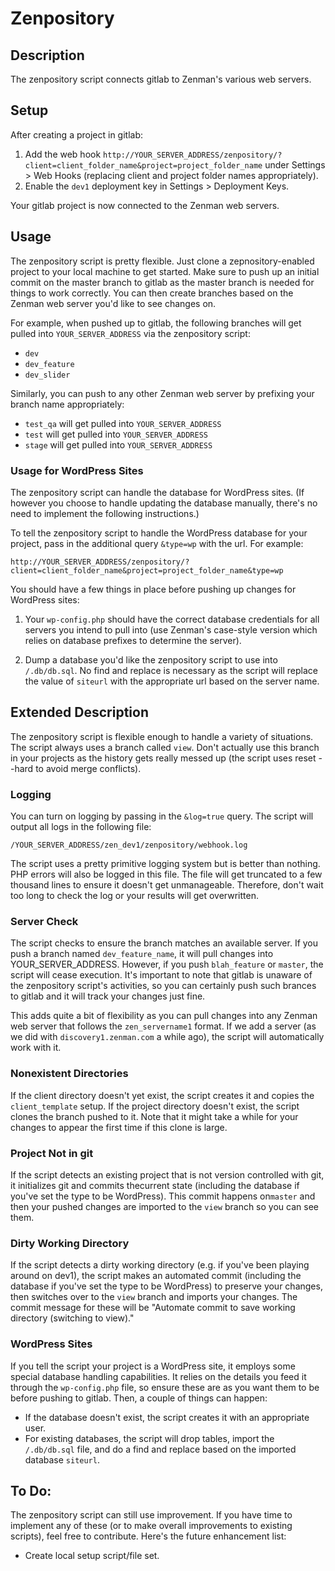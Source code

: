 # Zenpository
## Description
The zenpository script connects gitlab to Zenman's various web servers.

## Setup
After creating a project in gitlab:

1. Add the web hook ``http://YOUR_SERVER_ADDRESS/zenpository/?client=client_folder_name&project=project_folder_name`` under Settings > Web Hooks (replacing client and project folder names appropriately).
2. Enable the ``dev1`` deployment key in Settings > Deployment Keys.

Your gitlab project is now connected to the Zenman web servers.

## Usage
The zenpository script is pretty flexible. Just clone a zepnository-enabled project to your local machine to get started. Make sure to push up an initial commit on the master branch to gitlab as the master branch is needed for things to work correctly. You can then create branches based on the Zenman web server you'd like to see changes on.

For example, when pushed up to gitlab, the following branches will get pulled into ``YOUR_SERVER_ADDRESS`` via the zenpository script:

- ``dev``
- ``dev_feature``
- ``dev_slider``

Similarly, you can push to any other Zenman web server by prefixing your branch name appropriately:

- ``test_qa`` will get pulled into ``YOUR_SERVER_ADDRESS``
- ``test`` will get pulled into ``YOUR_SERVER_ADDRESS``
- ``stage`` will get pulled into ``YOUR_SERVER_ADDRESS``

### Usage for WordPress Sites
The zenpository script can handle the database for WordPress sites. (If however you choose to handle updating the database manually, there's no need to implement the following instructions.)

To tell the zenpository script to handle the WordPress database for your project, pass in the additional query ``&type=wp`` with the url. For example:

``http://YOUR_SERVER_ADDRESS/zenpository/?client=client_folder_name&project=project_folder_name&type=wp``

You should have a few things in place before pushing up changes for WordPress sites:

1. Your ``wp-config.php`` should have the correct database credentials for all servers you intend to pull into (use Zenman's case-style version which relies on database prefixes to determine the server).

2. Dump a database you'd like the zenpository script to use into ``/.db/db.sql``. No find and replace is necessary as the script will replace the value of ``siteurl`` with the appropriate url based on the server name.

## Extended Description
The zenpository script is flexible enough to handle a variety of situations. The script always uses a branch called ``view``. Don't actually use this branch in your projects as the history gets really messed up (the script uses reset --hard to avoid merge conflicts).

### Logging
You can turn on logging by passing in the ``&log=true`` query. The script will output all logs in the following file:

``/YOUR_SERVER_ADDRESS/zen_dev1/zenpository/webhook.log``

The script uses a pretty primitive logging system but is better than nothing. PHP errors will also be logged in this file. The file will get truncated to a few thousand lines to ensure it doesn't get unmanageable. Therefore, don't wait too long to check the log or your results will get overwritten.

### Server Check
The script checks to ensure the branch matches an available server. If you push a branch named ``dev_feature_name``, it will pull changes into YOUR_SERVER_ADDRESS. However, if you push ``blah_feature`` or ``master``, the script will cease execution. It's important to note that gitlab is unaware of the zenpository script's activities, so you can certainly push such brances to gitlab and it will track your changes just fine.

This adds quite a bit of flexibility as you can pull changes into any Zenman web server that follows the ``zen_servername1`` format. If we add a server (as we did with ``discovery1.zenman.com`` a while ago), the script will automatically work with it.

### Nonexistent Directories
If the client directory doesn't yet exist, the script creates it and copies the ``client_template`` setup. If the project directory doesn't exist, the script clones the branch pushed to it. Note that it might take a while for your changes to appear the first time if this clone is large.

### Project Not in git
If the script detects an existing project that is not version controlled with git, it initializes git and commits thecurrent state (including the database if you've set the type to be WordPress). This commit happens on``master`` and then your pushed changes are imported to the ``view`` branch so you can see them.

### Dirty Working Directory
If the script detects a dirty working directory (e.g. if you've been playing around on dev1), the script makes an automated commit (including the database if you've set the type to be WordPress) to preserve your changes, then switches over to the ``view`` branch and imports your changes. The commit message for these will be "Automate commit to save working directory (switching to view)."

### WordPress Sites
If you tell the script your project is a WordPress site, it employs some special database handling capabilities. It relies on the details you feed it through the ``wp-config.php`` file, so ensure these are as you want them to be before pushing to gitlab. Then, a couple of things can happen:

- If the database doesn't exist, the script creates it with an appropriate user.
- For existing databases, the script will drop tables, import the ``/.db/db.sql`` file, and do a find and replace based on the imported database ``siteurl``.

## To Do:
The zenpository script can still use improvement. If you have time to implement any of these (or to make overall improvements to existing scripts), feel free to contribute. Here's the future enhancement list:

- Create local setup script/file set.

